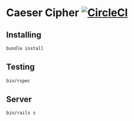 # Caeser Cipher [![CircleCI](https://circleci.com/gh/quolpr/caeser_cipher.svg?style=svg)](https://circleci.com/gh/quolpr/caeser_cipher)

## Installing

```bash
bundle install
```

## Testing

```bash
bin/rspec
```

## Server

```
bin/rails s
```
